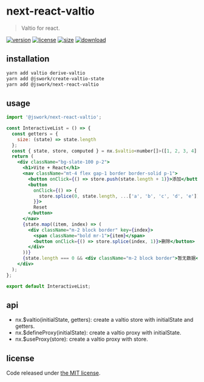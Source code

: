 # next-react-valtio
> Valtio for react.

[![version][version-image]][version-url]
[![license][license-image]][license-url]
[![size][size-image]][size-url]
[![download][download-image]][download-url]

## installation
```bash
yarn add valtio derive-valtio
yarn add @jswork/create-valtio-state
yarn add @jswork/next-react-valtio
```

## usage
```js
import '@jswork/next-react-valtio';
```

```jsx
const InteractiveList = () => {
  const getters = {
    size: (state) => state.length
  };
  const { state, store, computed } = nx.$valtio<number[]>([1, 2, 3, 4], getters);
  return (
    <div className="bg-slate-100 p-2">
      <h1>Vite + React</h1>
      <nav className="mt-4 flex gap-1 border border-solid p-1">
        <button onClick={() => store.push(state.length + 1)}>添加</button>
        <button
          onClick={() => {
            store.splice(0, state.length, ...['a', 'b', 'c', 'd', 'e']);
          }}>
          Reset
        </button>
      </nav>
      {state.map((item, index) => (
        <div className="m-2 block border" key={index}>
          <span className="bold mr-1">{item}</span>
          <button onClick={() => store.splice(index, 1)}>删除</button>
        </div>
      ))}
      {state.length === 0 && <div className="m-2 block border">暂无数据</div>}
    </div>
  );
};

export default InteractiveList;
```

## api
- nx.$valtio(initialState, getters): create a valtio store with initialState and getters.
- nx.$defineProxy(initialState): create a valtio proxy with initialState.
- nx.$useProxy(store): create a valtio proxy with store.

## license
Code released under [the MIT license](https://github.com/afeiship/next-react-valtio/blob/master/LICENSE.txt).

[version-image]: https://img.shields.io/npm/v/@jswork/next-react-valtio
[version-url]: https://npmjs.org/package/@jswork/next-react-valtio

[license-image]: https://img.shields.io/npm/l/@jswork/next-react-valtio
[license-url]: https://github.com/afeiship/next-react-valtio/blob/master/LICENSE.txt

[size-image]: https://img.shields.io/bundlephobia/minzip/@jswork/next-react-valtio
[size-url]: https://github.com/afeiship/next-react-valtio/blob/master/dist/next-react-valtio.min.js

[download-image]: https://img.shields.io/npm/dm/@jswork/next-react-valtio
[download-url]: https://www.npmjs.com/package/@jswork/next-react-valtio
